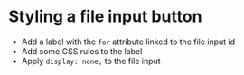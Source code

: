 # Styling a file input button

* Add a label with the `for` attribute linked to the file input id
* Add some CSS rules to the label
* Apply `display: none;` to the file input